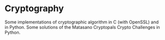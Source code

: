 # Cryptography

Some implementations of cryptographic algorithm in C (with OpenSSL) and in Python.
Some solutions of the Matasano Cryptopals Crypto Challenges in Python.
